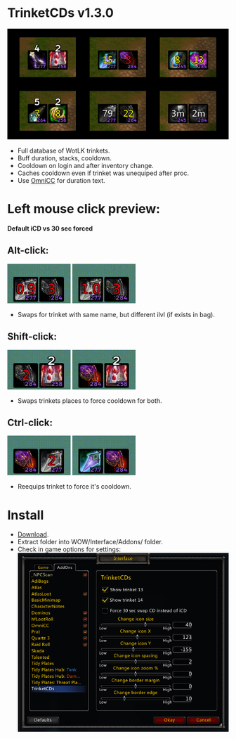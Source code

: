 
# TrinketCDs v1.3.0
 ![](https://raw.githubusercontent.com/Ridepad/TrinketCDs/main/showcase/showcase.png)
 - Full database of WotLK trinkets.
 - Buff duration, stacks, cooldown.
 - Cooldown on login and after inventory change.
 - Caches cooldown even if trinket was unequiped after proc.
 - Use [OmniCC](https://www.curseforge.com/wow/addons/omni-cc/files/454434) for duration text.

# Left mouse click preview:
 **Default iCD vs 30 sec forced**
## Alt-click:
 ![](https://raw.githubusercontent.com/Ridepad/TrinketCDs/main/showcase/showcase-swap-alt.gif)
 ![](https://raw.githubusercontent.com/Ridepad/TrinketCDs/main/showcase/showcase-swap-alt30.gif)
 - Swaps for trinket with same name, but different ilvl (if exists in bag).

## Shift-click:
 ![](https://raw.githubusercontent.com/Ridepad/TrinketCDs/main/showcase/showcase-swap-shift.gif)
 ![](https://raw.githubusercontent.com/Ridepad/TrinketCDs/main/showcase/showcase-swap-shift30.gif)
 - Swaps trinkets places to force cooldown for both.

## Ctrl-click:
 ![](https://raw.githubusercontent.com/Ridepad/TrinketCDs/main/showcase/showcase-swap-ctrl.gif)
 ![](https://raw.githubusercontent.com/Ridepad/TrinketCDs/main/showcase/showcase-swap-ctrl30.gif)
 - Reequips trinket to force it's cooldown.

# Install
 - [Download](https://github.com/Ridepad/TrinketCDs/releases/latest).
 - Extract folder into WOW/Interface/Addons/ folder.
 - Check in game options for settings:
 ![](https://github.com/Ridepad/TrinketCDs/blob/main/showcase/showcase-options.png)
